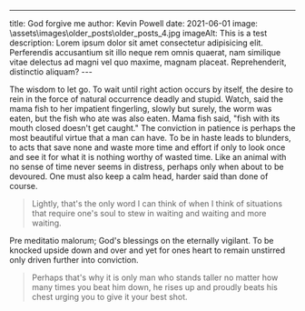 ---
title: God forgive me
author: Kevin Powell
date: 2021-06-01
image: \assets\images\older_posts\older_posts_4.jpg
imageAlt: This is a test
description: Lorem ipsum dolor sit amet consectetur adipisicing elit. Perferendis accusantium sit illo neque rem omnis quaerat, nam similique vitae delectus ad magni vel quo maxime, magnam placeat. Reprehenderit, distinctio aliquam?
--- 

The wisdom to let go.
To wait until right action occurs by itself, the desire to rein in the force of natural occurrence deadly and stupid.
Watch, said the mama fish to her impatient fingerling, slowly but surely, the worm was eaten, but the fish who ate was also eaten.
Mama fish said, "fish with its mouth closed doesn't get caught."
The conviction in patience is perhaps the most beautiful virtue that a man can have. To be in haste leads to blunders, to acts that save none and waste more time and effort if only to look once and see it for what it is nothing worthy of wasted time. Like an animal with no sense of time never seems in distress, perhaps only when about to be devoured. One must also keep a calm head, harder said than done of course.
> Lightly, that's the only word I can think of when I think of situations that require one's soul to stew in waiting and waiting and more waiting.

Pre meditatio malorum; God's blessings on the eternally vigilant. To be knocked upside down and over and yet for ones heart to remain unstirred only driven further into conviction.
> Perhaps that's why it is only man who stands taller no matter how many times you beat him down, he rises up and proudly beats his chest urging you to give it your best shot.

